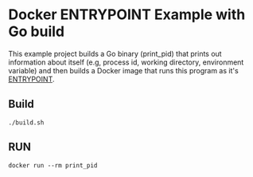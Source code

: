# Docker ENTRYPOINT Example with Go build
This example project builds a Go binary (print_pid) that prints out information
about itself (e.g, process id, working directory, environment variable)
and then builds a Docker image that runs this program as it's
[ENTRYPOINT](https://docs.docker.com/reference/builder/#entrypoint).

## Build

    ./build.sh

## RUN

    docker run --rm print_pid    
